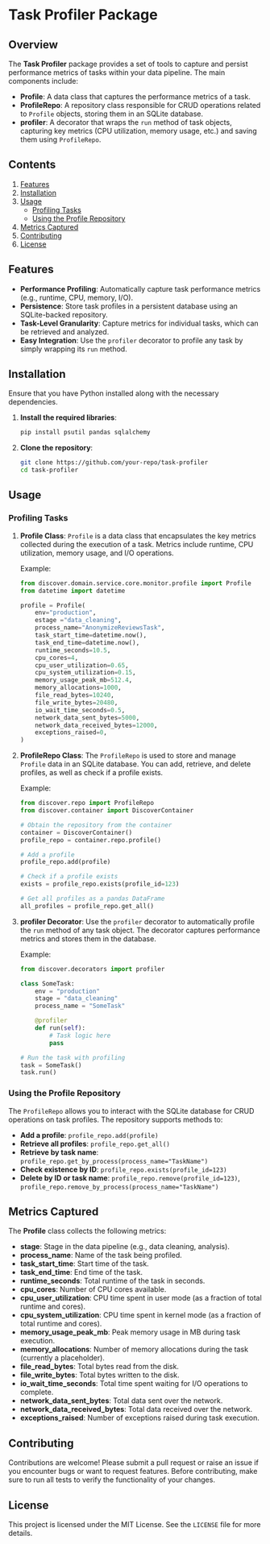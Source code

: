 # **Task Profiler Package**

## **Overview**

The **Task Profiler** package provides a set of tools to capture and persist performance metrics of tasks within your data pipeline. The main components include:
- **Profile**: A data class that captures the performance metrics of a task.
- **ProfileRepo**: A repository class responsible for CRUD operations related to `Profile` objects, storing them in an SQLite database.
- **profiler**: A decorator that wraps the `run` method of task objects, capturing key metrics (CPU utilization, memory usage, etc.) and saving them using `ProfileRepo`.

## **Contents**
1. [Features](#features)
2. [Installation](#installation)
3. [Usage](#usage)
   - [Profiling Tasks](#profiling-tasks)
   - [Using the Profile Repository](#using-the-profile-repository)
4. [Metrics Captured](#metrics-captured)
5. [Contributing](#contributing)
6. [License](#license)

## **Features**
- **Performance Profiling**: Automatically capture task performance metrics (e.g., runtime, CPU, memory, I/O).
- **Persistence**: Store task profiles in a persistent database using an SQLite-backed repository.
- **Task-Level Granularity**: Capture metrics for individual tasks, which can be retrieved and analyzed.
- **Easy Integration**: Use the `profiler` decorator to profile any task by simply wrapping its `run` method.

## **Installation**
Ensure that you have Python installed along with the necessary dependencies.

1. **Install the required libraries**:
   ```bash
   pip install psutil pandas sqlalchemy
   ```

2. **Clone the repository**:
   ```bash
   git clone https://github.com/your-repo/task-profiler
   cd task-profiler
   ```

## **Usage**

### **Profiling Tasks**

1. **Profile Class**:
   `Profile` is a data class that encapsulates the key metrics collected during the execution of a task. Metrics include runtime, CPU utilization, memory usage, and I/O operations.

   Example:
   ```python
   from discover.domain.service.core.monitor.profile import Profile
   from datetime import datetime

   profile = Profile(
       env="production",
       estage ="data_cleaning",
       process_name="AnonymizeReviewsTask",
       task_start_time=datetime.now(),
       task_end_time=datetime.now(),
       runtime_seconds=10.5,
       cpu_cores=4,
       cpu_user_utilization=0.65,
       cpu_system_utilization=0.15,
       memory_usage_peak_mb=512.4,
       memory_allocations=1000,
       file_read_bytes=10240,
       file_write_bytes=20480,
       io_wait_time_seconds=0.5,
       network_data_sent_bytes=5000,
       network_data_received_bytes=12000,
       exceptions_raised=0,
   )
   ```

2. **ProfileRepo Class**:
   The `ProfileRepo` is used to store and manage `Profile` data in an SQLite database. You can add, retrieve, and delete profiles, as well as check if a profile exists.

   Example:
   ```python
   from discover.repo import ProfileRepo
   from discover.container import DiscoverContainer

   # Obtain the repository from the container
   container = DiscoverContainer()
   profile_repo = container.repo.profile()

   # Add a profile
   profile_repo.add(profile)

   # Check if a profile exists
   exists = profile_repo.exists(profile_id=123)

   # Get all profiles as a pandas DataFrame
   all_profiles = profile_repo.get_all()
   ```

3. **profiler Decorator**:
   Use the `profiler` decorator to automatically profile the `run` method of any task object. The decorator captures performance metrics and stores them in the database.

   Example:
   ```python
   from discover.decorators import profiler

   class SomeTask:
       env = "production"
       stage = "data_cleaning"
       process_name = "SomeTask"

       @profiler
       def run(self):
           # Task logic here
           pass

   # Run the task with profiling
   task = SomeTask()
   task.run()
   ```

### **Using the Profile Repository**
The `ProfileRepo` allows you to interact with the SQLite database for CRUD operations on task profiles. The repository supports methods to:
- **Add a profile**: `profile_repo.add(profile)`
- **Retrieve all profiles**: `profile_repo.get_all()`
- **Retrieve by task name**: `profile_repo.get_by_process(process_name="TaskName")`
- **Check existence by ID**: `profile_repo.exists(profile_id=123)`
- **Delete by ID or task name**: `profile_repo.remove(profile_id=123)`, `profile_repo.remove_by_process(process_name="TaskName")`

## **Metrics Captured**
The **Profile** class collects the following metrics:

- **stage**: Stage in the data pipeline (e.g., data cleaning, analysis).
- **process_name**: Name of the task being profiled.
- **task_start_time**: Start time of the task.
- **task_end_time**: End time of the task.
- **runtime_seconds**: Total runtime of the task in seconds.
- **cpu_cores**: Number of CPU cores available.
- **cpu_user_utilization**: CPU time spent in user mode (as a fraction of total runtime and cores).
- **cpu_system_utilization**: CPU time spent in kernel mode (as a fraction of total runtime and cores).
- **memory_usage_peak_mb**: Peak memory usage in MB during task execution.
- **memory_allocations**: Number of memory allocations during the task (currently a placeholder).
- **file_read_bytes**: Total bytes read from the disk.
- **file_write_bytes**: Total bytes written to the disk.
- **io_wait_time_seconds**: Total time spent waiting for I/O operations to complete.
- **network_data_sent_bytes**: Total data sent over the network.
- **network_data_received_bytes**: Total data received over the network.
- **exceptions_raised**: Number of exceptions raised during task execution.


## **Contributing**
Contributions are welcome! Please submit a pull request or raise an issue if you encounter bugs or want to request features. Before contributing, make sure to run all tests to verify the functionality of your changes.

## **License**
This project is licensed under the MIT License. See the `LICENSE` file for more details.

